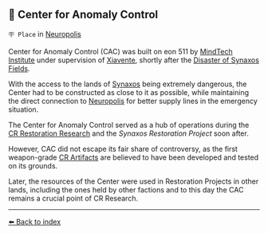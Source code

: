 ## 🏢 Center for Anomaly Control

`🪧 Place` in [Neuropolis](../refs/neuropolis.md)

Center for Anomaly Control (CAC) was built on eon 511 by [MindTech Institute](../refs/mindtech_institute.md) under supervision of [Xiavente](../refs/xiavente.md), shortly after the [Disaster of Synaxos Fields](../timeline/eon0508.md).

With the access to the lands of [Synaxos](../refs/synaxos_fields.md) being extremely dangerous, the Center had to be constructed as close to it as possible, while maintaining the direct connection to [Neuropolis](../refs/neuropolis.md) for better supply lines in the emergency situation.

The Center for Anomaly Control served as a hub of operations during the [CR Restoration Research](../refs/cr_restoration_project.md) and the _Synaxos Restoration Project_ soon after.

However, CAC did not escape its fair share of controversy, as the first weapon-grade [CR Artifacts](../refs/cr_artefacts.md) are believed to have been developed and tested on its grounds.

Later, the resources of the Center were used in Restoration Projects in other lands, including the ones held by other factions and to this day the CAC remains a crucial point of CR Research.


----------
[⬅️ Back to index](../r/#0330_s)